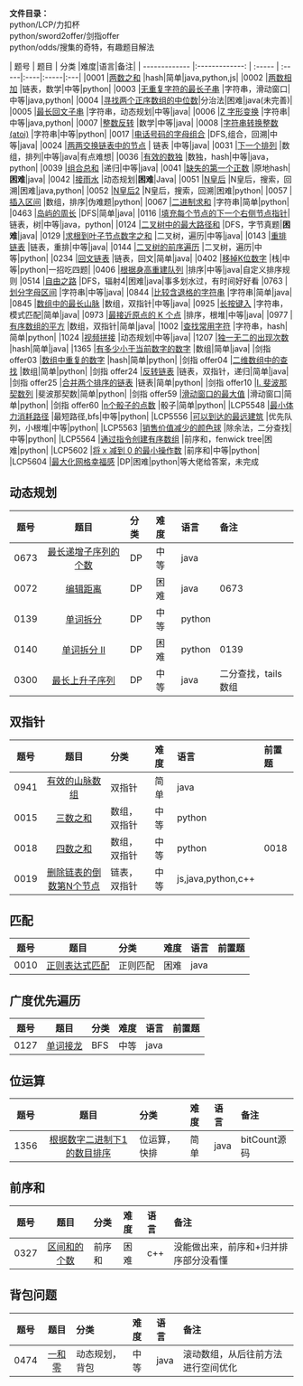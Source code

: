 
**文件目录：**   
python/LCP/力扣杯  
python/sword2offer/剑指offer  
python/odds/搜集的奇特，有趣题目解法

| 题号          |   题目                                                           | 分类  |难度|语言|备注|
| ------------- |:-------------:  | :----- | :-----|:----|:-----|:---|
|0001           |[两数之和](articles/hash/两数之和.md)                              |hash|简单|java,python,js|
|0002           |[两数相加](articles/链表/两数相加.md)                               |链表，数学|中等|python|
|0003           |[无重复字符的最长子串](articles/字符串/无重复字符的最长子串.md)       |字符串，滑动窗口|中等|java,python|
|0004           |[寻找两个正序数组的中位数](articles/分治法/寻找两个正序数组的中位数.md)|分治法|困难|java(未完善)|
|0005           |[最长回文子串](articles/字符串/最长回文子串.md)                      |字符串，动态规划|中等|java|
|0006           |[Z 字形变换](articles/字符串/Z字形变换.md)                          |字符串|中等|java,python|
|0007           |[整数反转](articles/数学/整数反转.md)                               |数学|中等|java|
|0008           |[字符串转换整数 (atoi)](articles/字符串/字符串转换整数(atoi).md)     |字符串|中等|python|
|0017           |[电话号码的字母组合](articles/DFS/电话号码的字母组合.md)              |DFS,组合，回溯|中等|java|
|0024           |[两两交换链表中的节点](articles/链表/两两交换链表中的节点.md)        | 链表 |中等|java|
|0031           |[下一个排列](articles/数组/下一个排列.md)                           |数组，排列|中等|java|有点难想|
|0036           |[有效的数独](articles/数独/有效的数独.md)                           |数独，hash|中等|java，python|
|0039           |[组合总和](articles/数组/组合总和.md)                               |递归|中等|java|
|0041           |[缺失的第一个正数](articles/hash/缺失的第一个正数.md)                |原地hash|**困难**|java|
|0042           |[接雨水](articles/动态规划/接雨水.md)                               |动态规划|**困难**|Java|
|0051           |[N皇后](articles/回溯/N皇后.md)                                   |N皇后，搜索，回溯|困难|java,python|
|0052           |[N皇后2](articles/回溯/N皇后II.md)                                 |N皇后，搜索，回溯|困难|python|
|0057           |[插入区间](articles/数组/插入区间.md)                               |数组，排序|伪难题|python|
|0067           |[二进制求和](articles/字符串/二进制求和.md)                          |字符串|简单|python|
|0463           |[岛屿的周长](articles/DFS/岛屿的周长.md)                             |DFS|简单|java|
|0116           |[填充每个节点的下一个右侧节点指针](articles/链表/填充每个节点的下一个右侧节点指针.md)|链表，树|中等|java，python|
|0124           |[二叉树中的最大路径和](articles/二叉树/二叉树中的最大路径和.md)        |DFS，字节真题|**困难**|java|
|0129           |[求根到叶子节点数字之和](articles/二叉树/求根到叶子节点数字之和.md)    |二叉树，遍历|中等|java|
|0143           |[重排链表](articles/链表/重排链表.md)                                |链表，重排|中等|java|
|0144           |[二叉树的前序遍历](articles/二叉树/二叉树的前序遍历.md)               |二叉树，遍历|中等|python|
|0234           |[回文链表](articles/链表/回文链表.md)                               |链表，回文|简单|java|
|0402           |[移掉K位数字](articles/栈/移掉K位数字.md)                           |栈|中等|python|一招吃四题|
|0406           |[根据身高重建队列](articles/数组/根据身高重建队列.md)                |排序|中等|java|自定义排序规则
|0514           |[自由之路](articles/DFS/自由之路.md)                                 |DFS，辐射4|困难|java|事多划水过，有时间好好看
|0763           |[划分字母区间](articles/字符串/划分字母区间.md)                       |字符串|中等|java|
|0844           |[比较含退格的字符串](articles/字符串/比较含退格的字符串.md)           |字符串|简单|java|
|0845           |[数组中的最长山脉](articles/数组/数组中的最长山脉.md)                 |数组，双指针|中等|java|
|0925           |[长按键入](articles/字符串/长按键入.md)                              |字符串，模式匹配|简单|java|
|0973           |[最接近原点的 K 个点](general/根堆/最接近原点的K个点.md)              |排序，根堆|中等|java|
|0977           |[有序数组的平方](articles/数组/有序数组的平方.md)                     |数组，双指针|简单|java|
|1002           |[查找常用字符](articles/字符串/查找常用字符.md)                      |字符串，hash|简单|python|
|1024           |[视频拼接](articles/动态规划/视频拼接.md)                            |动态规划|中等|java|
|1207           |[独一无二的出现次数](articles/数组/独一无二的出现次数.md)             |hash|简单|java|
|1365           |[有多少小于当前数字的数字](articles/数组/有多少小于当前数字的数字.md)  |数组|简单|java|
|剑指 offer03   |[数组中重复的数字](articles/hash/数组中重复的数字.md)                |hash|简单|python|
|剑指 offer04   |[二维数组中的查找](articles/数组/二维数组中的查找.md)               |数组|简单|python|
|剑指 offer24   |[反转链表](articles/链表/反转链表.md)                                |链表，双指针，递归|简单|java|
|剑指 offer25   |[合并两个排序的链表](articles/链表/合并两个排序的链表.md)             |链表|简单|python|
|剑指 offer10   |[I. 斐波那契数列](articles/斐波那契数/斐波那契数列.md)               |斐波那契数|简单|python|
|剑指 offer59   |[滑动窗口的最大值](articles/滑动窗口/滑动窗口的最大值.md)             |滑动窗口|简单|python|
|剑指 offer60   |[n个骰子的点数](articles/骰子/n个骰子的点数.md)                      |骰子|简单|python|
|LCP5548        |[最小体力消耗路径](articles/最短路径/最小体力消耗路径.md)             |最短路径,bfs|中等|python|
|LCP5556        |[可以到达的最远建筑](general/优先队列/可以到达的最远建筑.md)           |优先队列，小根堆|中等|python|
|LCP5563        |[销售价值减少的颜色球](general/二分查找/销售价值减少的颜色球.md)        |除余法，二分查找|中等|python|
|LCP5564        |[通过指令创建有序数组](general/前序和/通过指令创建有序数组.md)          |前序和，fenwick tree|困难|python|
|LCP5602        |[将 x 减到 0 的最小操作数](general/前序和/将x减到0的最小操作数.md)     |前序和|中等|python|
|LCP5604        |[最大化网格幸福感](general/动态规划/最大化网格幸福感.md)               |DP|困难|python|等大佬给答案，未完成
## 动态规划
| 题号          |   题目                                                           | 分类  |难度|语言|备注|
| ------------- |:-------------:  | :----- | :-----|:----|:-----|
|0673           |[最长递增子序列的个数](general/动态规划/最长递增子序列的个数.md)        |DP|中等|java|
|0072           |[编辑距离](general/动态规划/编辑距离.md)                              |DP|困难|java| 0673|
|0139           |[单词拆分](general/动态规划/单词拆分.md)                              |DP|中等|python|
|0140           |[单词拆分 II](general\动态规划\单词拆分II.md)                         |DP|困难|python|0139|
|0300           |[最长上升子序列](general/动态规划/最长上升子序列.md)                   |DP|中等|java|二分查找，tails数组|

## 双指针
| 题号          |   题目                                                           | 分类  |难度|语言|前置题|
| ------------- |:-------------:  | :----- | :-----|:----|:-----|
|0941           |[有效的山脉数组](general/双指针/有效的山脉数组.md)                   |双指针|简单|java||
|0015           |[三数之和](articles/数组/三数之和.md)                               |数组，双指针|中等|python|
|0018           |[四数之和](articles/数组/四数之和.md)                               |数组，双指针|中等|python|0018|
|0019           |[删除链表的倒数第N个节点](articles/链表/删除链表的倒数第N个节点.md)   |链表，双指针|中等|js,java,python,c++|

## 匹配
| 题号          |   题目                                                           | 分类  |难度|语言|前置题|
| ------------- |:-------------:  | :----- | :-----|:----|:-----|
|0010           |[正则表达式匹配](general/匹配/正则表达式匹配.md)                  |正则匹配|困难|java||


## 广度优先遍历
| 题号          |   题目                                                           | 分类  |难度|语言|前置题|
| ------------- |:-------------:  | :----- | :-----|:----|:-----|
|0127           |[单词接龙](general/广度优先/单词接龙.md)                           |BFS|中等|java|

## 位运算
| 题号          |   题目                                                           | 分类  |难度|语言|备注
| ------------- |:-------------:  | :----- | :-----|:----|:-----|
|1356           |[根据数字二进制下1的数目排序](general\位运算\根据数字二进制下1的数目排序.md)|位运算，快排|简单|java|bitCount源码|

## 前序和
| 题号          |   题目                                                           | 分类  |难度|语言|备注
| ------------- |:-------------:  | :----- | :-----|:----|:-----|
|0327            |[区间和的个数](general/前序和/区间和的个数.md)                    |前序和|困难|c++|没能做出来，前序和+归并排序部分没看懂|


## 背包问题
| 题号          |   题目                                                           | 分类  |难度|语言|备注
| ------------- |:-------------:  | :----- | :-----|:----|:-----|
|0474           |[一和零](general/背包问题/一和零.md)                              |动态规划，背包|中等|java|滚动数组，从后往前方法进行空间优化